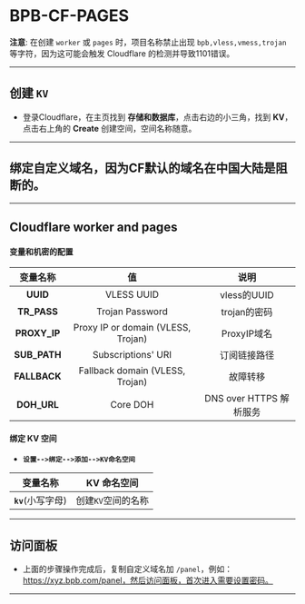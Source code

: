 # BPB-CF-PAGES

**注意**: 在创建 `worker` 或 `pages` 时，项目名称禁止出现 `bpb,vless,vmess,trojan` 等字符，因为这可能会触发 Cloudflare 的检测并导致1101错误。

---

## 创建 `KV`

- 登录Cloudflare，在主页找到 **存储和数据库**，点击右边的小三角，找到 **KV**，点击右上角的 **Create** 创建空间，空间名称随意。

---

## 绑定自定义域名，因为CF默认的域名在中国大陆是阻断的。

---

## Cloudflare worker and pages

#### 变量和机密的配置

| 变量名称 | 值 | 说明 |
| :-------------: | :-------------: | :-------------: |
| **UUID**  | VLESS UUID | vless的UUID |
| **TR_PASS**  | Trojan Password | trojan的密码 |
| **PROXY_IP**  | Proxy IP or domain (VLESS, Trojan) | ProxyIP域名 |
| **SUB_PATH**  | Subscriptions' URI | 订阅链接路径 |
| **FALLBACK**  | Fallback domain (VLESS, Trojan) | 故障转移 |
| **DOH_URL**  | Core DOH | DNS over HTTPS 解析服务 |

#### 绑定 KV 空间

- **`设置-->绑定-->添加-->KV命名空间`**

| 变量名称 | KV 命名空间 |
| :-------------: | :-------------: |
| **`kv`**(小写字母)  | 创建`KV`空间的名称  |

---

## 访问面板

- 上面的步骤操作完成后，复制自定义域名加 `/panel`，例如：https://xyz.bpb.com/panel，然后访问面板，首次进入需要设置密码。

---
